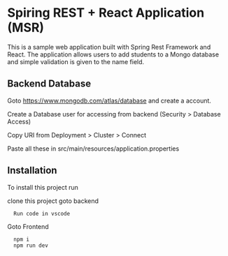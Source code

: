 
# Spiring REST + React Application (MSR)

This is a sample web application built with Spring Rest Framework and React. The application allows users to add students to a Mongo database and simple validation is given to the name field.





## Backend Database

Goto https://www.mongodb.com/atlas/database and create a account.

Create a Database user for accessing from backend (Security > Database Access)

Copy URI from Deployment > Cluster > Connect

Paste all these in src/main/resources/application.properties

## Installation

To install this project run

clone this project goto backend
```
  Run code in vscode
```
Goto Frontend
```
  npm i
  npm run dev
```

